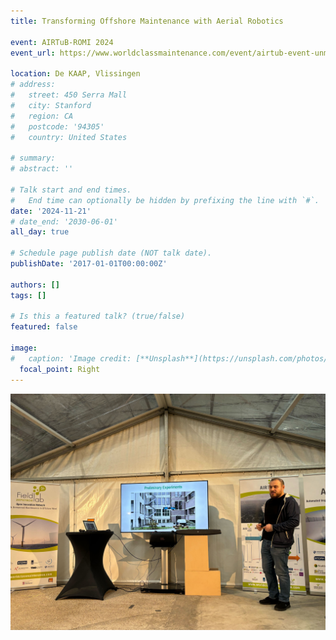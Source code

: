 ```yaml
---
title: Transforming Offshore Maintenance with Aerial Robotics

event: AIRTuB-ROMI 2024
event_url: https://www.worldclassmaintenance.com/event/airtub-event-unmanned-maintenance-in-offshore-renewable-energy/

location: De KAAP, Vlissingen
# address:
#   street: 450 Serra Mall
#   city: Stanford
#   region: CA
#   postcode: '94305'
#   country: United States

# summary: 
# abstract: ''

# Talk start and end times.
#   End time can optionally be hidden by prefixing the line with `#`.
date: '2024-11-21'
# date_end: '2030-06-01'
all_day: true

# Schedule page publish date (NOT talk date).
publishDate: '2017-01-01T00:00:00Z'

authors: []
tags: []

# Is this a featured talk? (true/false)
featured: false

image:
#   caption: 'Image credit: [**Unsplash**](https://unsplash.com/photos/bzdhc5b3Bxs)'
  focal_point: Right
---
```


![presenting](IMG_2374.JPG)